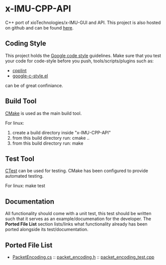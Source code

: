 x-IMU-CPP-API
=============

C++ port of xioTechnologies/x-IMU-GUI and API.
This project is also hosted on github and can be found [here](https://github.com/xioTechnologies/x-IMU-GUI).

Coding Style
------------
This project holds the [Google code style](http://google-styleguide.googlecode.com/svn/trunk/cppguide.html) guidelines.
Make sure that you test your code for code-style before you push, tools/scripts/plugins such as:

+ [cpplint](http://google-styleguide.googlecode.com/svn/trunk/cpplint/cpplint.py)
+ [google-c-style.el](http://google-styleguide.googlecode.com/svn/trunk/google-c-style.el)

can be of great confiniance.

Build Tool
------------
[CMake](http://www.cmake.org) is used as the main build tool.

For linux:
   1. create a build directory inside "x-IMU-CPP-API"
   2. from this build directory run: cmake ..
   3. from this build directory run: make

Test Tool
-----------
[CTest](http://www.cmake.org/cmake/help/v2.8.8/ctest.html) can be used for testing.
CMake has been configured to provide automated testing.

For linux: make test 

Documentation
--------------
All functionality should come with a unit test, this test should be written such that it
serves as an example/documenation for the developer. The **Ported File List** section lists/links
what functionality already has been ported alongside its test/documentation.

Ported File List
----------------
+ [PacketEncoding.cs](https://github.com/xioTechnologies/x-IMU-GUI/blob/master/x-IMU%20API/PacketEncoding.cs) ::  [packet_encoding.h](https://github.com/Auke-Dirk/x-IMU-CPP-API/blob/master/include/ximuapi/packet/packet_encoding.h) ::
[packet_encoding_test.cpp](https://github.com/Auke-Dirk/x-IMU-CPP-API/blob/master/tests/packet_encoding_test.cpp)
